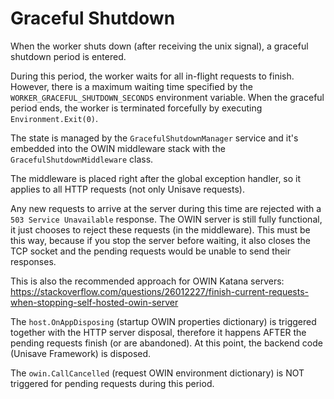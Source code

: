 # Graceful Shutdown

When the worker shuts down (after receiving the unix signal), a graceful shutdown period is entered.

During this period, the worker waits for all in-flight requests to finish. However, there is a maximum waiting time specified by the `WORKER_GRACEFUL_SHUTDOWN_SECONDS` environment variable. When the graceful period ends, the worker is terminated forcefully by executing `Environment.Exit(0)`.

The state is managed by the `GracefulShutdownManager` service and it's embedded into the OWIN middleware stack with the `GracefulShutdownMiddleware` class.

The middleware is placed right after the global exception handler, so it applies to all HTTP requests (not only Unisave requests).

Any new requests to arrive at the server during this time are rejected with a `503 Service Unavailable` response. The OWIN server is still fully functional, it just chooses to reject these requests (in the middleware). This must be this way, because if you stop the server before waiting, it also closes the TCP socket and the pending requests would be unable to send their responses.

This is also the recommended approach for OWIN Katana servers: https://stackoverflow.com/questions/26012227/finish-current-requests-when-stopping-self-hosted-owin-server

The `host.OnAppDisposing` (startup OWIN properties dictionary) is triggered together with the HTTP server disposal, therefore it happens AFTER the pending requests finish (or are abandoned). At this point, the backend code (Unisave Framework) is disposed.

The `owin.CallCancelled` (request OWIN environment dictionary) is NOT triggered for pending requests during this period.
